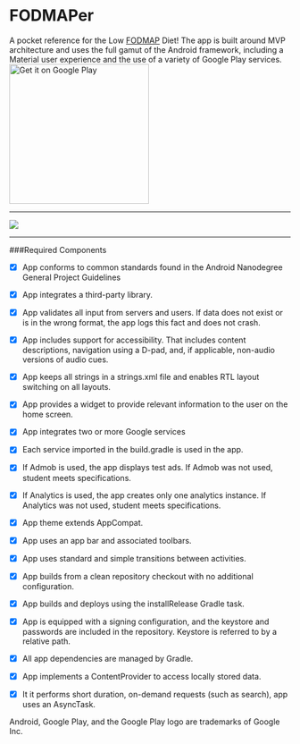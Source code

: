 # FODMAPer 
A pocket reference for the Low [FODMAP](https://en.wikipedia.org/wiki/FODMAP) Diet! The app is built around MVP architecture and uses the full gamut of the Android framework, including a Material user experience and the use of a variety of Google Play services.
<br>
<a href='https://play.google.com/store/apps/details?id=com.b3sk.fodmaper&utm_source=global_co&utm_medium=prtnr&utm_content=Mar2515&utm_campaign=PartBadge&pcampaignid=MKT-Other-global-all-co-prtnr-py-PartBadge-Mar2515-1'><img alt='Get it on Google Play' src='https://play.google.com/intl/en_us/badges/images/generic/en_badge_web_generic.png' width="250px"/></a>
___
![](http://i.imgur.com/8awSyDm.gif) 
___
###Required Components
- [x] App conforms to common standards found in the Android Nanodegree General Project Guidelines
- [x] App integrates a third-party library.
- [x] App validates all input from servers and users. If data does not exist or is in the wrong format, the app logs this fact and does not crash.
- [x] App includes support for accessibility. That includes content descriptions, navigation using a D-pad, and, if applicable, non-audio versions of audio cues.
- [x] App keeps all strings in a strings.xml file and enables RTL layout switching on all layouts.
- [x] App provides a widget to provide relevant information to the user on the home screen.
- [x] App integrates two or more Google services
- [x] Each service imported in the build.gradle is used in the app.
- [x] If Admob is used, the app displays test ads. If Admob was not used, student meets specifications.
- [x] If Analytics is used, the app creates only one analytics instance. If Analytics was not used, student meets specifications.
- [x] App theme extends AppCompat.
- [x] App uses an app bar and associated toolbars.
- [x] App uses standard and simple transitions between activities.
- [x] App builds from a clean repository checkout with no additional configuration.
- [x] App builds and deploys using the installRelease Gradle task.
- [x] App is equipped with a signing configuration, and the keystore and passwords are included in the repository. Keystore is referred to by a relative path.
- [x] All app dependencies are managed by Gradle.
- [x] App implements a ContentProvider to access locally stored data.
- [x] It it performs short duration, on-demand requests (such as search), app uses an AsyncTask.


Android, Google Play, and the Google Play logo are trademarks of Google Inc.
